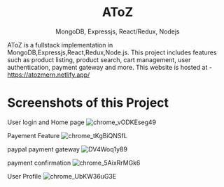 <h1 align="center">
 AToZ
</h1>
<p align="center">
MongoDB, Expressjs, React/Redux, Nodejs
</p>

AToZ is a fullstack implementation in MongoDB,Expressjs,React,Redux,Node.js.
This project includes features such as product listing, product search, cart management, user authentication, payment gateway and more.
This website is hosted at - https://atozmern.netlify.app/


# Screenshots of this Project

User login and Home page
![chrome_vODKEseg49](https://github.com/himanshumiisshra/AToZ/assets/76582642/5efe34e8-3ea6-429a-933b-d98ffb75f0a5)

Payement Feature
![chrome_tKgBiQNSfL](https://github.com/himanshumiisshra/AToZ/assets/76582642/cc7f3793-ebf3-46ab-8bab-bd05e9a4c6fa)

paypal payment gateway
![DV4Woq1y89](https://github.com/himanshumiisshra/AToZ/assets/76582642/147c7cfe-8388-48fb-9ee8-c04d27fb33ac)

payment confirmation
![chrome_5AixRrMGk6](https://github.com/himanshumiisshra/AToZ/assets/76582642/fc63fdc7-299d-4b49-adac-9fb9d59602fa)


User Profile
![chrome_UbKW36uG3E](https://github.com/himanshumiisshra/AToZ/assets/76582642/36e52f69-6792-4952-bfa8-0715973cbdfd)

